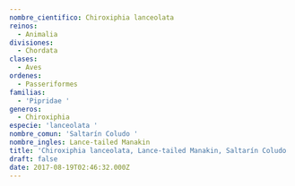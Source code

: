 ```yaml
---
nombre_cientifico: Chiroxiphia lanceolata
reinos:
  - Animalia
divisiones:
  - Chordata
clases:
  - Aves
ordenes:
  - Passeriformes
familias:
  - 'Pipridae '
generos:
  - Chiroxiphia
especie: 'lanceolata '
nombre_comun: 'Saltarín Coludo '
nombre_ingles: Lance-tailed Manakin
title: 'Chiroxiphia lanceolata, Lance-tailed Manakin, Saltarín Coludo '
draft: false
date: 2017-08-19T02:46:32.000Z
---
```


